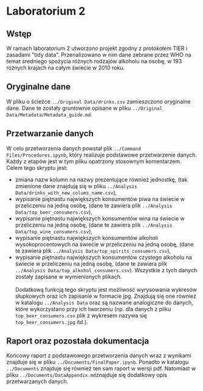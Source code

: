 # Laboratorium 2
## Wstęp 
W ramach laboratorium 2 utworzono projekt zgodny z protokołem TIER i zasadami "tidy data". Przenalizowano w nim dane zebrane przez WHO na temat średniego spożycia różnych rodzajów alkoholu na osobę, w 193 różnych krajach na całym świecie w 2010 roku. <br/> 
## Oryginalne dane
W pliku o ścieżce `../Original Data/drinks.csv` zamieszczono oryginalne dane. Dane te zostały gruntownie opisane w pliku `../Original Data/Metadata/Metadata_guide.md`. <br/> 
## Przetwarzanie danych
W celu przetworzenia danych powstał plik `../Command Files/Procedures.ipynb`, który realizuje podstawowe przetwarzenie danych. Każdy z etapów jest w tym pliku opatrzony stosownym komentarzem. Celem tego skryptu jest: <br/>
- zmiana nazw kolumn na nazwy prezentujące również jednostkę, (tak zmienione dane znajdują się w pliku `../Analysis Data/drinks_with_new_colums_name.csv`),
- wypisanie piętnastu największych konsumentów piwa na świecie w przeliczeniu na jedną osobę, (dane te zawiera plik `../Analysis Data/top_beer_consumers.csv`),
- wypisanie piętnastu największych konsumentów wina na świecie w przeliczeniu na jedną osobę, (dane te zawiera plik `../Analysis Data/top_wine_consumers.csv`),
- wypisanie piętnastu największych konsumentów alkoholi wysokoprocentowych na świecie w przeliczeniu na jedną osobę, (dane te zawiera plik `../Analysis Data/top_spirits_consumers.csv`),
- wypisanie piętnastu największych konsumentów czystego alkoholu na świecie w przeliczeniu na jedną osobę, (dane te zawiera plik `../Analysis Data/top_alkohol_consumers.csv`).
Wszystkie z tych danych zostały zapisane w wymienionych plikach. <br/><br/>
Dodatkową funkcją tego skryptu jest możliwość wyrysowania wykresów słupkowych oraz ich zapisanie w formacie jpg. Znajdują się one również w katalogu `../Analysis Data` oraz są nazwane analogiczne do danych, które wykorzystano przy ich tworzeniu (np. dla danych z pliku  `top_beer_consumers.csv` plik z wykresem nazywa się `top_beer_consumers.jpg` itd.).
## Raport oraz pozostała dokumentacja
Końcowy raport z podstawowego przetworzenia danych wraz z wynikami znajduje się w pliku `../Documents/FinalPaper.ipynb`. Ponadto w katalogu `../Documents` znajduje się również ten sam raport w wersji pdf. Natomiast w pliku `../Documents/DataAppendix.md`znajduje się dodatkowy opis przetwarzanych danych.
